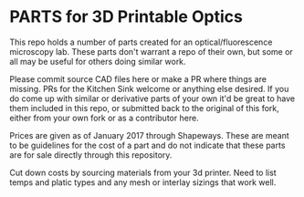 # PARTS for 3D Printable Optics

This repo holds a number of parts created for an optical/fluorescence microscopy lab.  These parts don't warrant a repo of their own, but some or all may be useful for others doing similar work.  

Please commit source CAD files here or make a PR where things are missing. PRs for the Kitchen Sink welcome or anything else desired.  If you do come up with similar or derivative parts of your own it'd be great to have them included in this repo, or submitted back to the original of this fork, either from your own fork or as a contributor here.

Prices are given as of January 2017 through Shapeways. These are meant to be guidelines for the cost of a part and do not indicate that these parts are for sale directly through this repository.

Cut down costs by sourcing materials from your 3d printer. Need to list temps and platic types and any mesh or interlay sizings that work well.

